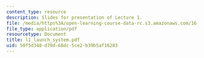 ```yaml
---
content_type: resource
description: Slides for presentation of Lecture 1.
file: /media/https%3A/open-learning-course-data-rc.s3.amazonaws.com/16-851-satellite-engineering-fall-2003/50f5d348d79d68dc5ce2b39b5af16283_l1_launch_system.pdf
file_type: application/pdf
resourcetype: Document
title: l1_launch_system.pdf
uid: 50f5d348-d79d-68dc-5ce2-b39b5af16283
---
```

